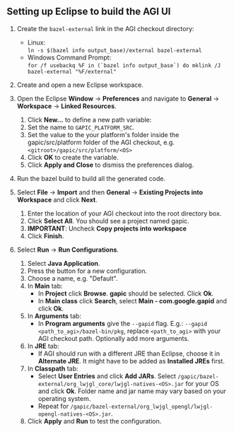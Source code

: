 ## Setting up Eclipse to build the AGI UI

1. Create the `bazel-external` link in the AGI checkout directory:
   - Linux:  
     `ln -s $(bazel info output_base)/external bazel-external`
   - Windows Command Prompt:  
     ``for /f usebackq %F in (`bazel info output_base`) do mklink /J bazel-external "%F/external"``

2. Create and open a new Eclipse workspace.

3. Open the Eclipse **Window** -> **Preferences** and navigate to **General** -> **Workspace** -> **Linked Resources**.
   1. Click **New...** to define a new path variable:
   2. Set the name to `GAPIC_PLATFORM_SRC`.
   3. Set the value to the your platform's folder inside the gapic/src/platform folder of the AGI checkout, e.g. `<gitroot>/gapic/src/platform/<OS>`
   4. Click **OK** to create the variable.
   5. Click **Apply and Close** to dismiss the preferences dialog.

4. Run the bazel build to build all the generated code.

5. Select **File** -> **Import** and then **General** -> **Existing Projects into Workspace** and click **Next**.
   1. Enter the location of your AGI checkout into the root directory box.
   2. Click **Select All**. You should see a project named gapic.
   3. **IMPORTANT**: Uncheck **Copy projects into workspace**
   4. Click **Finish**.

6. Select **Run** -> **Run Configurations**.
   1. Select **Java Application**.
   2. Press the button for a new configuration.
   3. Choose a name, e.g. "Default".
   4. In **Main** tab:
      - In **Project** click **Browse**. **gapic** should be selected. Click **Ok**.
      - In **Main class** click **Search**, select **Main - com.google.gapid** and click **Ok**.
   5. In **Arguments** tab:
      - In **Program arguments** give the `--gapid` flag. E.g.: `--gapid <path_to_agi>/bazel-bin/pkg`, replace `<path_to_agi>` with your AGI checkout path. Optionally add more arguments.
   6. In **JRE** tab:
      - If AGI should run with a different JRE than Eclipse, choose it in **Alternate JRE**. It might have to be added as **Installed JREs** first.
   7. In **Classpath** tab:
      - Select **User Entries** and click **Add JARs**. Select `/gapic/bazel-external/org_lwjgl_core/lwjgl-natives-<OS>.jar` for your OS and click **Ok**. Folder name and jar name may vary based on your operating system.
      - Repeat for `/gapic/bazel-external/org_lwjgl_opengl/lwjgl-opengl-natives-<OS>.jar`.
   8. Click **Apply** and **Run** to test the configuration.
